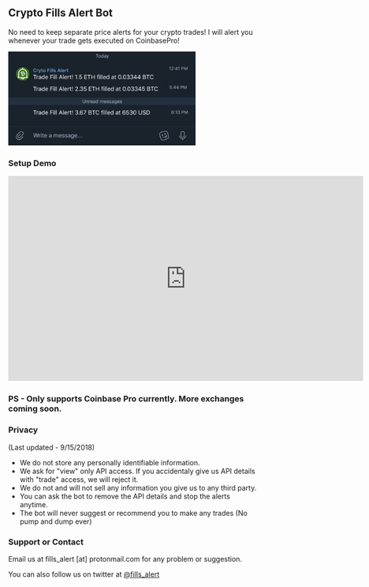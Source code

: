 ## Crypto Fills Alert Bot
No need to keep separate price alerts for your crypto trades! I will alert you whenever your trade gets executed on CoinbasePro!

<img style="max-width: 380px;" src="finaldemo2.png">

### Setup Demo
<iframe width="720" height="415" src="https://www.youtube.com/embed/URB3HmduDhA?mute=1" frameborder="0" allowfullscreen></iframe>

### PS - Only supports Coinbase Pro currently. More exchanges coming soon.

### Privacy 
(Last updated - 9/15/2018)

- We do not store any personally identifiable information. 
- We ask for "view" only API access. If you accidentaly give us API details with "trade" access, we will reject it.
- We do not and will not sell any information you give us to any third party.
- You can ask the bot to remove the API details and stop the alerts anytime.
- The bot will never suggest or recommend you to make any trades (No pump and dump ever)

### Support or Contact

Email us at fills_alert [at] protonmail.com for any problem or suggestion.

You can also follow us on twitter at [@fills_alert](https://twitter.com/fills_alert)
